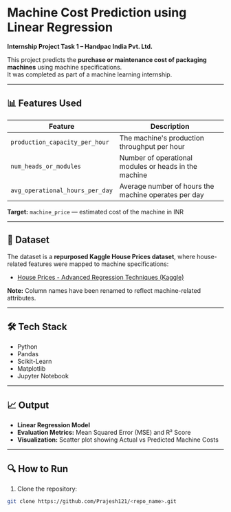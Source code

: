 # Machine Cost Prediction using Linear Regression

**Internship Project Task 1 – Handpac India Pvt. Ltd.**

This project predicts the **purchase or maintenance cost of packaging machines** using machine specifications.  
It was completed as part of a machine learning internship.

---

## 📊 Features Used

| Feature | Description |
|---------|-------------|
| `production_capacity_per_hour` | The machine's production throughput per hour |
| `num_heads_or_modules` | Number of operational modules or heads in the machine |
| `avg_operational_hours_per_day` | Average number of hours the machine operates per day |

**Target:** `machine_price` — estimated cost of the machine in INR

---

## 📁 Dataset

The dataset is a **repurposed Kaggle House Prices dataset**, where house-related features were mapped to machine specifications:

- [House Prices - Advanced Regression Techniques (Kaggle)](https://www.kaggle.com/c/house-prices-advanced-regression-techniques/data)  

**Note:** Column names have been renamed to reflect machine-related attributes.

---

## 🛠️ Tech Stack

- Python  
- Pandas  
- Scikit-Learn  
- Matplotlib  
- Jupyter Notebook  

---

## 📈 Output

- **Linear Regression Model**  
- **Evaluation Metrics:** Mean Squared Error (MSE) and R² Score  
- **Visualization:** Scatter plot showing Actual vs Predicted Machine Costs

---

## 🔍 How to Run

1. Clone the repository:  
```bash
git clone https://github.com/Prajesh121/<repo_name>.git
